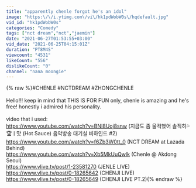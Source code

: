 ```yaml
---
title: "apparently chenle forgot he's an idol"
image: "https:\/\/i.ytimg.com\/vi\/hk1pdWobW0s\/hqdefault.jpg"
vid_id: "hk1pdWobW0s"
categories: "Comedy"
tags: ["nct dream","nct","jaemin"]
date: "2021-06-27T01:53:55+03:00"
vid_date: "2021-06-25T04:15:01Z"
duration: "PT8M4S"
viewcount: "4531"
likeCount: "556"
dislikeCount: "0"
channel: "nana moongie"
---
```

{% raw %}#CHENLE #NCTDREAM #ZHONGCHENLE<br /><br />Hello!!! keep in mind that THIS IS FOR FUN only, chenle is amazing and he's free! honestly i admired his personality.<br /><br />video that i used:<br /><a rel="nofollow" target="blank" href="https://www.youtube.com/watch?v=BNI8Uoj8snw">https://www.youtube.com/watch?v=BNI8Uoj8snw</a> (지금도 좀 울컥했어 솔직히💦🏆ㅣ맛 (Hot Sauce) 음악방송 대기실 비하인드 #2)<br /><a rel="nofollow" target="blank" href="https://www.youtube.com/watch?v=f6Zb3W0tt_0">https://www.youtube.com/watch?v=f6Zb3W0tt_0</a> (NCT DREAM at Lazada Behind)<br /><a rel="nofollow" target="blank" href="https://www.youtube.com/watch?v=Xb5MkUuQwlk">https://www.youtube.com/watch?v=Xb5MkUuQwlk</a> (Chenle @ Akdong Seoul)<br /><a rel="nofollow" target="blank" href="https://www.vlive.tv/post/1-23581270">https://www.vlive.tv/post/1-23581270</a> (JENLE LIVE)<br /><a rel="nofollow" target="blank" href="https://www.vlive.tv/post/0-18265642">https://www.vlive.tv/post/0-18265642</a> (CHENJI LIVE)<br /><a rel="nofollow" target="blank" href="https://www.vlive.tv/post/0-18265649">https://www.vlive.tv/post/0-18265649</a> (CHENJI LIVE PT.2){% endraw %}
